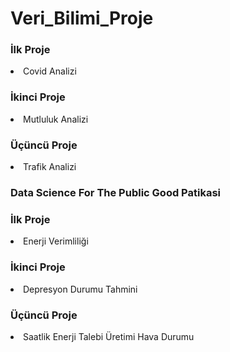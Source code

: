 <h1>Veri_Bilimi_Proje</h1>
<h3>İlk Proje</h3>
<li>Covid Analizi</li>
<h3>İkinci Proje</h3>
<li>Mutluluk Analizi</li>
<h3>Üçüncü Proje</h3>
<li>Trafik Analizi</li>

<h3> Data Science For The Public Good Patikasi
<h3>İlk Proje</h3>
<li>Enerji Verimliliği</li>
<h3>İkinci Proje</h3>
<li>Depresyon Durumu Tahmini</li>
<h3>Üçüncü Proje</h3>
<li>Saatlik Enerji Talebi Üretimi Hava Durumu</li>


